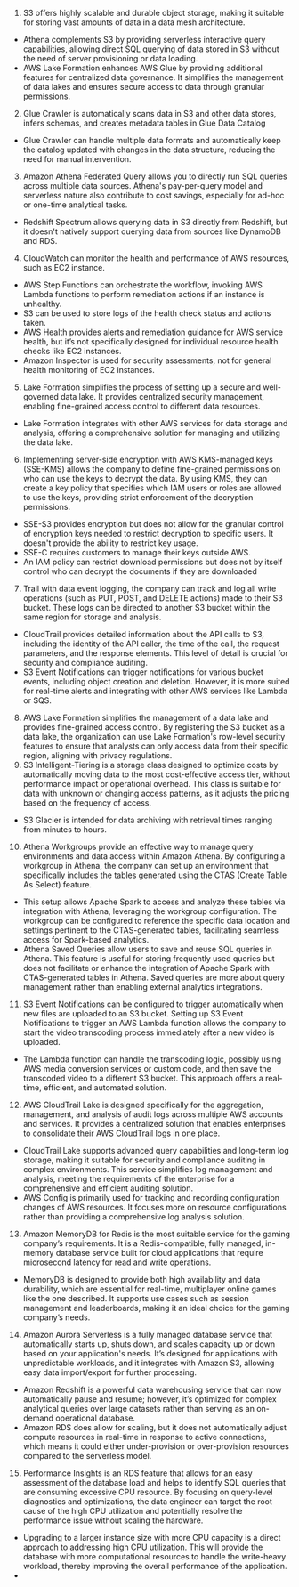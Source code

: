 1. S3 offers highly scalable and durable object storage, making it suitable for storing vast amounts of data in a data mesh architecture.
- Athena complements S3 by providing serverless interactive query capabilities, allowing direct SQL querying of data stored in S3 without the need of server provisioning or data loading.
- AWS Lake Formation enhances AWS Glue by providing additional features for centralized data governance. It simplifies the management of data lakes and ensures secure access to data through granular permissions.
2. Glue Crawler is automatically scans data in S3 and other data stores, infers schemas, and creates metadata tables in Glue Data Catalog
- Glue Crawler can handle multiple data formats and automatically keep the catalog updated with changes in the data structure, reducing the need for manual intervention.
3. Amazon Athena Federated Query allows you to directly run SQL queries across multiple data sources. Athena's pay-per-query model and serverless nature also contribute to cost savings, especially for ad-hoc or one-time analytical tasks.
- Redshift Spectrum allows querying data in S3 directly from Redshift, but it doesn't natively support querying data from sources like DynamoDB and RDS.
4. CloudWatch can monitor the health and performance of AWS resources, such as EC2 instance.
- AWS Step Functions can orchestrate the workflow, invoking AWS Lambda functions to perform remediation actions if an instance is unhealthy.
- S3 can be used to store logs of the health check status and actions taken.
- AWS Health provides alerts and remediation guidance for AWS service health, but it’s not specifically designed for individual resource health checks like EC2 instances.
- Amazon Inspector is used for security assessments, not for general health monitoring of EC2 instances.
5. Lake Formation simplifies the process of setting up a secure and well-governed data lake. It provides centralized security management, enabling fine-grained access control to different data resources.
- Lake Formation integrates with other AWS services for data storage and analysis, offering a comprehensive solution for managing and utilizing the data lake.
6. Implementing server-side encryption with AWS KMS-managed keys (SSE-KMS) allows the company to define fine-grained permissions on who can use the keys to decrypt the data. By using KMS, they can create a key policy that specifies which IAM users or roles are allowed to use the keys, providing strict enforcement of the decryption permissions.
- SSE-S3 provides encryption but does not allow for the granular control of encryption keys needed to restrict decryption to specific users. It doesn't provide the ability to restrict key usage.
- SSE-C requires customers to manage their keys outside AWS.
- An IAM policy can restrict download permissions but does not by itself control who can decrypt the documents if they are downloaded
7. Trail with data event logging, the company can track and log all write operations (such as PUT, POST, and DELETE actions) made to their S3 bucket. These logs can be directed to another S3 bucket within the same region for storage and analysis.
- CloudTrail provides detailed information about the API calls to S3, including the identity of the API caller, the time of the call, the request parameters, and the response elements. This level of detail is crucial for security and compliance auditing.
- S3 Event Notifications can trigger notifications for various bucket events, including object creation and deletion. However, it is more suited for real-time alerts and integrating with other AWS services like Lambda or SQS.
8. AWS Lake Formation simplifies the management of a data lake and provides fine-grained access control. By registering the S3 bucket as a data lake, the organization can use Lake Formation's row-level security features to ensure that analysts can only access data from their specific region, aligning with privacy regulations.
9. S3 Intelligent-Tiering is a storage class designed to optimize costs by automatically moving data to the most cost-effective access tier, without performance impact or operational overhead. This class is suitable for data with unknown or changing access patterns, as it adjusts the pricing based on the frequency of access.
- S3 Glacier is intended for data archiving with retrieval times ranging from minutes to hours.
10. Athena Workgroups provide an effective way to manage query environments and data access within Amazon Athena. By configuring a workgroup in Athena, the company can set up an environment that specifically includes the tables generated using the CTAS (Create Table As Select) feature.
- This setup allows Apache Spark to access and analyze these tables via integration with Athena, leveraging the workgroup configuration. The workgroup can be configured to reference the specific data location and settings pertinent to the CTAS-generated tables, facilitating seamless access for Spark-based analytics.
- Athena Saved Queries allow users to save and reuse SQL queries in Athena. This feature is useful for storing frequently used queries but does not facilitate or enhance the integration of Apache Spark with CTAS-generated tables in Athena. Saved queries are more about query management rather than enabling external analytics integrations.
11. S3 Event Notifications can be configured to trigger automatically when new files are uploaded to an S3 bucket. Setting up S3 Event Notifications to trigger an AWS Lambda function allows the company to start the video transcoding process immediately after a new video is uploaded.
- The Lambda function can handle the transcoding logic, possibly using AWS media conversion services or custom code, and then save the transcoded video to a different S3 bucket. This approach offers a real-time, efficient, and automated solution.
12. AWS CloudTrail Lake is designed specifically for the aggregation, management, and analysis of audit logs across multiple AWS accounts and services. It provides a centralized solution that enables enterprises to consolidate their AWS CloudTrail logs in one place.
- CloudTrail Lake supports advanced query capabilities and long-term log storage, making it suitable for security and compliance auditing in complex environments. This service simplifies log management and analysis, meeting the requirements of the enterprise for a comprehensive and efficient auditing solution.
- AWS Config is primarily used for tracking and recording configuration changes of AWS resources. It focuses more on resource configurations rather than providing a comprehensive log analysis solution.
13. Amazon MemoryDB for Redis is the most suitable service for the gaming company’s requirements. It is a Redis-compatible, fully managed, in-memory database service built for cloud applications that require microsecond latency for read and write operations.
- MemoryDB is designed to provide both high availability and data durability, which are essential for real-time, multiplayer online games like the one described. It supports use cases such as session management and leaderboards, making it an ideal choice for the gaming company’s needs.
14. Amazon Aurora Serverless is a fully managed database service that automatically starts up, shuts down, and scales capacity up or down based on your application's needs. It’s designed for applications with unpredictable workloads, and it integrates with Amazon S3, allowing easy data import/export for further processing.
- Amazon Redshift is a powerful data warehousing service that can now automatically pause and resume; however, it’s optimized for complex analytical queries over large datasets rather than serving as an on-demand operational database.
- Amazon RDS does allow for scaling, but it does not automatically adjust compute resources in real-time in response to active connections, which means it could either under-provision or over-provision resources compared to the serverless model.
15. Performance Insights is an RDS feature that allows for an easy assessment of the database load and helps to identify SQL queries that are consuming excessive CPU resource. By focusing on query-level diagnostics and optimizations, the data engineer can target the root cause of the high CPU utilization and potentially resolve the performance issue without scaling the hardware.
- Upgrading to a larger instance size with more CPU capacity is a direct approach to addressing high CPU utilization. This will provide the database with more computational resources to handle the write-heavy workload, thereby improving the overall performance of the application.
- 